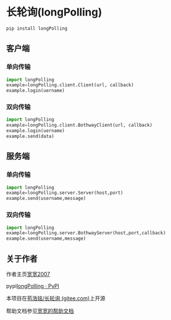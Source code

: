 # 长轮询(longPolling)

```bash
pip install longPolling 
```

## 客户端

### 单向传输

```python
import longPolling
example=longPolling.client.Client(url, callback)
example.login(uername)
```

### 双向传输

```python
import longPolling
example=longPolling.client.BothwayClient(url, callback)
example.login(uername)
example.send(data)
```

## 服务端

### 单向传输

```python
import longPolling
example=longPolling.server.Server(host,port)
example.send(username,message)
```

### 双向传输

```python
import longPolling
example=longPolling.server.BothwayServer(host,port,callback)
example.send(username,message)
```

## 关于作者

作者主页[宽宽2007](https://kuankuan2007.gitee.io "作者主页")

pypi[longPolling · PyPI](https://pypi.org/project/longPolling/)

本项目在[苟浩铭/长轮询 (gitee.com)](https://gitee.com/kuankuan2007/long-polling)上开源

帮助文档参见[宽宽的帮助文档](https://kuankuan2007.gitee.io/docs/long-polling)
